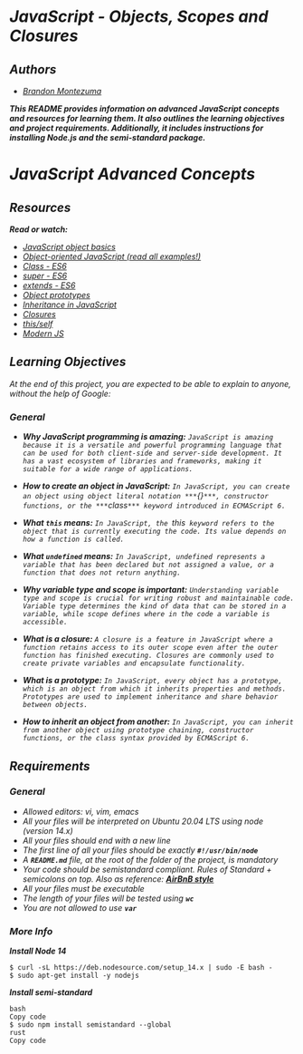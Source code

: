 
# ***JavaScript - Objects, Scopes and Closures***

## ***Authors***

- *[Brandon Montezuma](https://github.com/Bmontezuma)*

***This README provides information on advanced JavaScript concepts and resources for learning them. It also outlines the learning objectives and project requirements. Additionally, it includes instructions for installing Node.js and the semi-standard package.***

# ***JavaScript Advanced Concepts***

## ***Resources***
***Read or watch:***
- *[JavaScript object basics](https://developer.mozilla.org/en-US/docs/Learn/JavaScript/Objects/Basics)*
- *[Object-oriented JavaScript (read all examples!)](https://developer.mozilla.org/en-US/docs/Learn/JavaScript/Objects/Object-oriented_JS)*
- *[Class - ES6](https://developer.mozilla.org/en-US/docs/Web/JavaScript/Reference/Classes)*
- *[super - ES6](https://developer.mozilla.org/en-US/docs/Web/JavaScript/Reference/Operators/super)*
- *[extends - ES6](https://developer.mozilla.org/en-US/docs/Web/JavaScript/Reference/Classes/extends)*
- *[Object prototypes](https://developer.mozilla.org/en-US/docs/Learn/JavaScript/Objects/Object_prototypes)*
- *[Inheritance in JavaScript](https://developer.mozilla.org/en-US/docs/Learn/JavaScript/Objects/Inheritance)*
- *[Closures](https://developer.mozilla.org/en-US/docs/Web/JavaScript/Closures)*
- *[this/self](https://developer.mozilla.org/en-US/docs/Web/JavaScript/Reference/Operators/this)*
- *[Modern JS](https://javascript.info/)*

## ***Learning Objectives***
*At the end of this project, you are expected to be able to explain to anyone, without the help of Google:*

### ***General***
  
  - ***Why JavaScript programming is amazing:*** 
  *`JavaScript is amazing because it is a versatile and powerful programming language that can be used for both client-side and server-side development. It has a vast ecosystem of libraries and frameworks, making it suitable for a wide range of applications.`*
  
  - ***How to create an object in JavaScript:*** 
  *`In JavaScript, you can create an object using object literal notation ***`{}`***, constructor functions, or the ***`class`*** keyword introduced in ECMAScript 6.`*
  
  - ***What ***`this`*** means:*** 
  *`In JavaScript, the `this` keyword refers to the object that is currently executing the code. Its value depends on how a function is called.`*

  - ***What ***`undefined`*** means:*** 
  *`In JavaScript, undefined represents a variable that has been declared but not assigned a value, or a function that does not return anything.`*
  
  - ***Why variable type and scope is important:*** 
  *`Understanding variable type and scope is crucial for writing robust and maintainable code. Variable type determines the kind of data that can be stored in a variable, while scope defines where in the code a variable is accessible.`*
  
  - ***What is a closure:*** 
  *`A closure is a feature in JavaScript where a function retains access to its outer scope even after the outer function has finished executing. Closures are commonly used to create private variables and encapsulate functionality.`*
  
  - ***What is a prototype:*** 
  *`In JavaScript, every object has a prototype, which is an object from which it inherits properties and methods. Prototypes are used to implement inheritance and share behavior between objects.`*
  
  - ***How to inherit an object from another:*** 
  *`In JavaScript, you can inherit from another object using prototype chaining, constructor functions, or the class syntax provided by ECMAScript 6.`*
  


## ***Requirements***
### ***General***
- *Allowed editors: vi, vim, emacs*
- *All your files will be interpreted on Ubuntu 20.04 LTS using node (version 14.x)*
- *All your files should end with a new line*
- *The first line of all your files should be exactly* ***`#!/usr/bin/node`***
- *A ***`README.md`*** file, at the root of the folder of the project, is mandatory*
- *Your code should be semistandard compliant. Rules of Standard + semicolons on top. Also as reference: ***[AirBnB style](https://github.com/airbnb/javascript)****
- *All your files must be executable*
- *The length of your files will be tested using* ***`wc`***
- *You are not allowed to use* ***`var`***

### ***More Info***
***Install Node 14***

```
$ curl -sL https://deb.nodesource.com/setup_14.x | sudo -E bash -
$ sudo apt-get install -y nodejs
```

***Install semi-standard***
```
bash
Copy code
$ sudo npm install semistandard --global
rust
Copy code
```






